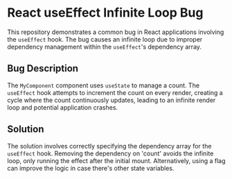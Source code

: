 # React useEffect Infinite Loop Bug

This repository demonstrates a common bug in React applications involving the `useEffect` hook. The bug causes an infinite loop due to improper dependency management within the `useEffect`'s dependency array.

## Bug Description

The `MyComponent` component uses `useState` to manage a count.  The `useEffect` hook attempts to increment the count on every render, creating a cycle where the count continuously updates, leading to an infinite render loop and potential application crashes.

## Solution

The solution involves correctly specifying the dependency array for the `useEffect` hook. Removing the dependency on 'count' avoids the infinite loop, only running the effect after the initial mount. Alternatively, using a flag can improve the logic in case there's other state variables. 
